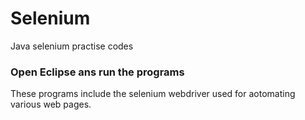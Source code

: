 # Selenium
Java selenium practise codes

### Open Eclipse ans run the programs
These programs include the selenium webdriver used for aotomating various web pages.
